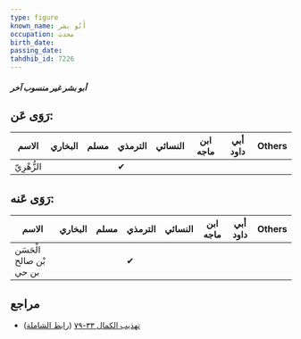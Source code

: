 ```yaml
---
type: figure
known_name: أَبُو بشر
occupation: محدث
birth_date:
passing_date:
tahdhib_id: 7226
---
```

##### أبو بشر غير منسوب آخر

## رَوَى عَن:
| الاسم       | البخاري | مسلم | الترمذي | النسائي | ابن ماجه | أبي داود | Others |
| ----------- | ------- | ---- | ------- | ------- | -------- | -------- | ------ |
| الزُّهْرِيّ |         |      | ✔       |         |          |          |        |
## رَوَى عَنه:
| الاسم                   | البخاري | مسلم | الترمذي | النسائي | ابن ماجه | أبي داود | Others |
| ----------------------- | ------- | ---- | ------- | ------- | -------- | -------- | ------ |
| الْحَسَن بْن صالح بن حي |         |      | ✔       |         |          |          |        |
## مراجع
- [تهذيب الكمال ٣٣-٧٩](obsidian://open?vault=Tahdhib-al-Kamal&file=Figures/٧٢٢٦-أبو%20بشر%20غير%20منسوب%20آخر) ([رابط الشاملة](https://shamela.ws/book/3722/17750))